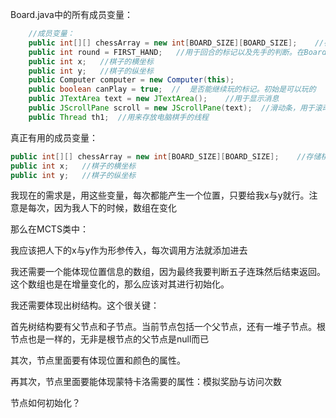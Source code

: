 Board.java中的所有成员变量：
```java
    //成员变量：
    public int[][] chessArray = new int[BOARD_SIZE][BOARD_SIZE];    //存储棋子，NOCHESS表示没棋，BLACK表示黑棋，WHITE表示白棋
    public int round = FIRST_HAND;   //用于回合的标记以及先手的判断。在BoardConfig的FIRST_HAND中可以设置先后手
    public int x;   //棋子的横坐标
    public int y;   //棋子的纵坐标
    public Computer computer = new Computer(this);
    public boolean canPlay = true;  //  是否能继续玩的标记。初始是可以玩的
    public JTextArea text = new JTextArea();    //用于显示消息
    public JScrollPane scroll = new JScrollPane(text);  //滑动条，用于滚动文本域
    public Thread th1;  //用来存放电脑棋手的线程
```

真正有用的成员变量：

```java
public int[][] chessArray = new int[BOARD_SIZE][BOARD_SIZE];    //存储棋子，NOCHESS表示没棋，BLACK表示黑棋，WHITE表示白棋
public int x;   //棋子的横坐标
public int y;   //棋子的纵坐标
```

我现在的需求是，用这些变量，每次都能产生一个位置，只要给我x与y就行。注意是每次，因为我人下的时候，数组在变化

那么在MCTS类中：

我应该把人下的x与y作为形参传入，每次调用方法就添加进去

我还需要一个能体现位置信息的数组，因为最终我要判断五子连珠然后结束返回。这个数组也是在增量变化的，那么应该对其进行初始化。

我还需要体现出树结构。这个很关键：

首先树结构要有父节点和子节点。当前节点包括一个父节点，还有一堆子节点。根节点也是一样的，无非是根节点的父节点是null而已

其次，节点里面要有体现位置和颜色的属性。

再其次，节点里面要能体现蒙特卡洛需要的属性：模拟奖励与访问次数

节点如何初始化？